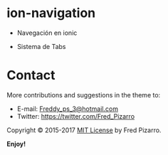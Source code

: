 # ion-navigation

* Navegación en ionic

* Sistema de Tabs

# Contact
More contributions and suggestions in the theme to:

* E-mail:  Freddy_ps_3@hotmail.com
* Twitter: https://twitter.com/Fred_Pizarro

Copyright © 2015-2017 [MIT License](https://github.com/ProjectsZ/ng-dashboard) by Fred Pizarro.

**Enjoy!**

